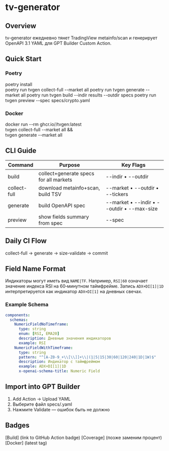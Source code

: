 # tv-generator


## Overview
tv-generator ежедневно тянет TradingView metainfo/scan и генерирует OpenAPI 3.1 YAML для GPT Builder Custom Action.

## Quick Start
### Poetry
poetry install    
poetry run tvgen collect-full --market all
poetry run tvgen generate     --market all
poetry run tvgen build --indir results --outdir specs
poetry run tvgen preview --spec specs/crypto.yaml
  
### Docker
docker run --rm ghcr.io/<owner>/tvgen:latest \
  tvgen collect-full --market all && \
  tvgen generate     --market all
  
## CLI Guide
| Command      | Purpose                                   | Key Flags                        |
|--------------|-------------------------------------------|----------------------------------|
| build        | collect+generate specs for all markets    | --indir • --outdir |
| collect-full | download metainfo+scan, build TSV         | --market • --outdir • --tickers |
| generate     | build OpenAPI spec                        | --market • --indir • --outdir • --max-size |
| preview      | show fields summary from spec             | --spec |

## Daily CI Flow
collect-full → generate → size-validate → commit

## Field Name Format
Индикаторы могут иметь вид `NAME|TF`. Например, `RSI|60` означает значение
индекса RSI на 60‑минутном таймфрейме. Запись `ADX+DI[1]|1D` интерпретируется
как индикатор `ADX+DI[1]` на дневных свечах.

### Example Schema
```yaml
components:
  schemas:
    NumericFieldNoTimeframe:
      type: string
      enum: [RSI, EMA20]
      description: Дневные значения индикаторов
      example: RSI
    NumericFieldWithTimeframe:
      type: string
      pattern: "^[A-Z0-9_+\\[\\]]+\\|(1|5|15|30|60|120|240|1D|1W)$"
      description: Индикатор с таймфреймом
      example: ADX+DI[1]|1D
      x-openai-schema-title: Numeric Field
```

## Import into GPT Builder
1. Add Action → Upload YAML  
2. Выберите файл specs/<market>.yaml  
3. Нажмите Validate — ошибок быть не должно

## Badges
[Build] (link to GitHub Action badge) [Coverage] (позже заменим процент) [Docker] (latest tag)
